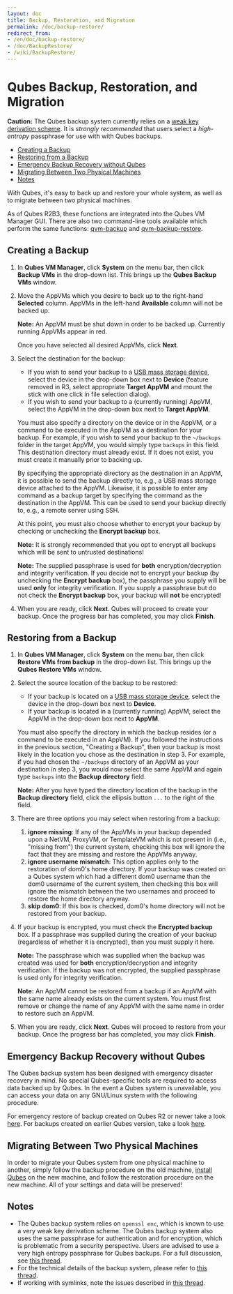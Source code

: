 ```yaml
---
layout: doc
title: Backup, Restoration, and Migration
permalink: /doc/backup-restore/
redirect_from:
- /en/doc/backup-restore/
- /doc/BackupRestore/
- /wiki/BackupRestore/
---
```


Qubes Backup, Restoration, and Migration
========================================

**Caution:** The Qubes backup system currently relies on a [weak key derivation scheme](https://github.com/QubesOS/qubes-issues/issues/971). It is *strongly recommended* that users select a *high-entropy* passphrase for use with with Qubes backups.

 * [Creating a Backup](#creating-a-backup)
 * [Restoring from a Backup](#restoring-from-a-backup)
 * [Emergency Backup Recovery without Qubes](#emergency-backup-recovery-without-qubes)
 * [Migrating Between Two Physical Machines](#migrating-between-two-physical-machines)
 * [Notes](#notes)

With Qubes, it's easy to back up and restore your whole system, as well as to migrate between two physical machines.

As of Qubes R2B3, these functions are integrated into the Qubes VM Manager GUI. There are also two command-line tools available which perform the same functions: [qvm-backup](/doc/dom0-tools/qvm-backup/) and [qvm-backup-restore](/doc/dom0-tools/qvm-backup-restore/).


Creating a Backup
-----------------

1. In **Qubes VM Manager**, click **System** on the menu bar, then click **Backup VMs** in the drop-down list. This brings up the **Qubes Backup VMs** window.

2. Move the AppVMs which you desire to back up to the right-hand **Selected** column. AppVMs in the left-hand **Available** column will not be backed up.

   **Note:** An AppVM must be shut down in order to be backed up. Currently running AppVMs appear in red.

   Once you have selected all desired AppVMs, click **Next**.

3. Select the destination for the backup:

   - If you wish to send your backup to a [USB mass storage device](/doc/stick-mounting/), select the device in the drop-down box next to **Device** (feature removed in R3, select appropriate **Target AppVM** and mount the stick with one click in file selection dialog).
   - If you wish to send your backup to a (currently running) AppVM, select the AppVM in the drop-down box next to **Target AppVM**.

   You must also specify a directory on the device or in the AppVM, or a command to be executed in the AppVM as a destination for your backup. For example, if you wish to send your backup to the `~/backups` folder in the target AppVM, you would simply type `backups` in this field. This destination directory must already exist. If it does not exist, you must create it manually prior to backing up.

   By specifying the appropriate directory as the destination in an AppVM, it is possible to send the backup directly to, e.g., a USB mass storage device attached to the AppVM. Likewise, it is possible to enter any command as a backup target by specifying the command as the destination in the AppVM. This can be used to send your backup directly to, e.g., a remote server using SSH.

   At this point, you must also choose whether to encrypt your backup by checking or unchecking the **Encrypt backup** box.

   **Note:** It is strongly recommended that you opt to encrypt all backups which will be sent to untrusted destinations!

   **Note:** The supplied passphrase is used for **both** encryption/decryption and integrity verification. If you decide not to encrypt your backup (by unchecking the **Encrypt backup** box), the passphrase you supply will be used **only** for integrity verification. If you supply a passphrase but do not check the **Encrypt backup** box, your backup will **not** be encrypted!

4. When you are ready, click **Next**. Qubes will proceed to create your backup. Once the progress bar has completed, you may click **Finish**.


Restoring from a Backup
-----------------------

1. In **Qubes VM Manager**, click **System** on the menu bar, then click **Restore VMs from backup** in the drop-down list. This brings up the **Qubes Restore VMs** window.

2. Select the source location of the backup to be restored:

   - If your backup is located on a [USB mass storage device](/doc/stick-mounting/), select the device in the drop-down box next to **Device**.
   - If your backup is located in a (currently running) AppVM, select the AppVM in the drop-down box next to **AppVM**.

   You must also specify the directory in which the backup resides (or a command to be executed in an AppVM). If you followed the instructions in the previous section, "Creating a Backup", then your backup is most likely in the location you chose as the destination in step 3. For example, if you had chosen the `~/backups` directory of an AppVM as your destination in step 3, you would now select the same AppVM and again type `backups` into the **Backup directory** field.

   **Note:** After you have typed the directory location of the backup in the **Backup directory** field, click the ellipsis button `...` to the right of the field.

3. There are three options you may select when restoring from a backup:
   1.  **ignore missing**: If any of the AppVMs in your backup depended upon a NetVM, ProxyVM, or TemplateVM which is not present in (i.e., "missing from") the current system, checking this box will ignore the fact that they are missing and restore the AppVMs anyway.
   2.  **ignore username mismatch**: This option applies only to the restoration of dom0's home directory. If your backup was created on a Qubes system which had a different dom0 username than the dom0 username of the current system, then checking this box will ignore the mismatch between the two usernames and proceed to restore the home directory anyway.
   3.  **skip dom0**: If this box is checked, dom0's home directory will not be restored from your backup.

4. If your backup is encrypted, you must check the **Encrypted backup** box. If a passphrase was supplied during the creation of your backup (regardless of whether it is encrypted), then you must supply it here.

   **Note:** The passphrase which was supplied when the backup was created was used for **both** encryption/decryption and integrity verification. If the backup was not encrypted, the supplied passphrase is used only for integrity verification.

   **Note:** An AppVM cannot be restored from a backup if an AppVM with the same name already exists on the current system. You must first remove or change the name of any AppVM with the same name in order to restore such an AppVM.

5. When you are ready, click **Next**. Qubes will proceed to restore from your backup. Once the progress bar has completed, you may click **Finish**.


Emergency Backup Recovery without Qubes
---------------------------------------

The Qubes backup system has been designed with emergency disaster recovery in mind. No special Qubes-specific tools are required to access data backed up by Qubes. In the event a Qubes system is unavailable, you can access your data on any GNU/Linux system with the following procedure.

For emergency restore of backup created on Qubes R2 or newer take a look [here](/doc/backup-emergency-restore-v3/). For backups created on earlier Qubes version, take a look [here](/doc/backup-emergency-restore-v2/).


Migrating Between Two Physical Machines
---------------------------------------

In order to migrate your Qubes system from one physical machine to another, simply follow the backup procedure on the old machine, [install Qubes](/doc/downloads/) on the new machine, and follow the restoration procedure on the new machine. All of your settings and data will be preserved!


Notes
-----

 * The Qubes backup system relies on `openssl enc`, which is known to use a very weak key derivation scheme. The Qubes backup system also uses the same passphrase for authentication and for encryption, which is problematic from a security perspective. Users are advised to use a very high entropy passphrase for Qubes backups. For a full discussion, see [this thread](https://groups.google.com/d/msg/qubes-devel/CZ7WRwLXcnk/u_rZPoVxL5IJ).
 * For the technical details of the backup system, please refer to [this thread](https://groups.google.com/d/topic/qubes-devel/TQr_QcXIVww/discussion).
 * If working with symlinks, note the issues described in [this thread](https://groups.google.com/d/topic/qubes-users/EITd1kBHD30/discussion).
